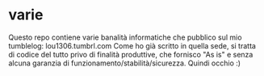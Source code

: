 varie
=====

Questo repo contiene varie banalità informatiche che pubblico sul mio tumblelog: lou1306.tumbrl.com
Come ho già scritto in quella sede, si tratta di codice del tutto privo di finalità produttive, che fornisco "As is" e senza alcuna garanzia di funzionamento/stabilità/sicurezza. Quindi occhio :)